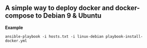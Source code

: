 ## A simple way to deploy docker and docker-compose to Debian 9 & Ubuntu 

**Example**

```
ansible-playbook -i hosts.txt -i linux-debian playbook-install-docker.yml
```

